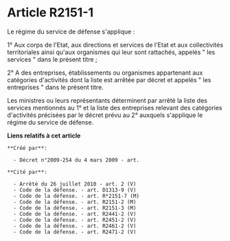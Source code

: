 # Article R2151-1

Le régime du service de défense s'applique : 

1° Aux corps de l'Etat, aux directions et services de l'Etat et aux collectivités territoriales ainsi qu'aux organismes qui
leur sont rattachés, appelés " les services " dans le présent titre ; 

2° A des entreprises, établissements ou organismes appartenant aux catégories d'activités dont la liste est arrêtée par
décret et appelés " les entreprises " dans le présent titre. 

Les ministres ou leurs représentants déterminent par arrêté la liste des services mentionnés au 1° et la liste des
entreprises relevant des catégories d'activités précisées par le décret prévu au 2° auxquels s'applique le régime du service
de défense.

**Liens relatifs à cet article**

	**Créé par**:

	  - Décret n°2009-254 du 4 mars 2009 - art.

	**Cité par**:

	  - Arrêté du 26 juillet 2010 - art. 2 (V)
	  - Code de la défense. - art. D1313-9 (V)
	  - Code de la défense. - art. R*2151-7 (M)
	  - Code de la défense. - art. R2151-2 (M)
	  - Code de la défense. - art. R2151-3 (M)
	  - Code de la défense. - art. R2441-2 (V)
	  - Code de la défense. - art. R2451-2 (V)
	  - Code de la défense. - art. R2461-2 (V)
	  - Code de la défense. - art. R2471-2 (V)
